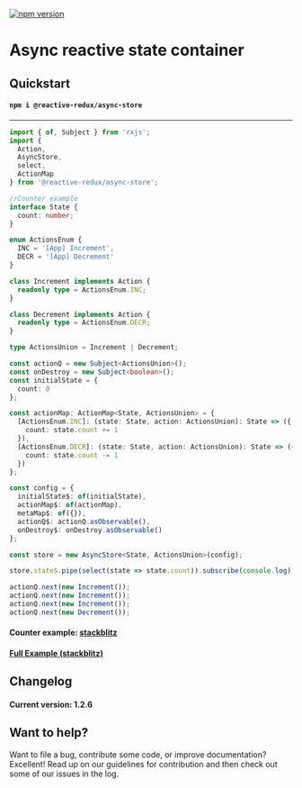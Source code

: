 [![npm version](https://badge.fury.io/js/%40reactive-redux%2Fasync-store.svg)](https://badge.fury.io/js/%40reactive-redux%2Fasync-store)

# Async reactive state container

## Quickstart

#### `npm i @reactive-redux/async-store`

---

```typescript
import { of, Subject } from 'rxjs';
import {
  Action,
  AsyncStore,
  select,
  ActionMap
} from '@reactive-redux/async-store';

//Counter example
interface State {
  count: number;
}

enum ActionsEnum {
  INC = '[App] Increment',
  DECR = '[App] Decrement'
}

class Increment implements Action {
  readonly type = ActionsEnum.INC;
}

class Decrement implements Action {
  readonly type = ActionsEnum.DECR;
}

type ActionsUnion = Increment | Decrement;

const actionQ = new Subject<ActionsUnion>();
const onDestroy = new Subject<boolean>();
const initialState = {
  count: 0
};

const actionMap: ActionMap<State, ActionsUnion> = {
  [ActionsEnum.INC]: (state: State, action: ActionsUnion): State => ({
    count: state.count += 1
  }),
  [ActionsEnum.DECR]: (state: State, action: ActionsUnion): State => ({
    count: state.count -= 1
  })
};

const config = {
  initialState$: of(initialState),
  actionMap$: of(actionMap),
  metaMap$: of({}),
  actionQ$: actionQ.asObservable(),
  onDestroy$: onDestroy.asObservable()
};

const store = new AsyncStore<State, ActionsUnion>(config);

store.state$.pipe(select(state => state.count)).subscribe(console.log);

actionQ.next(new Increment());
actionQ.next(new Increment());
actionQ.next(new Increment());
actionQ.next(new Decrement());
```

#### Counter example: [stackblitz](https://stackblitz.com/edit/async-store-counter)

#### [Full Example (stackblitz)](https://stackblitz.com/edit/async-store-todo)

## Changelog

#### Current version: 1.2.6

## Want to help?

Want to file a bug, contribute some code, or improve documentation? Excellent! Read up on our
guidelines for contribution and then check out some of our issues in the log.
